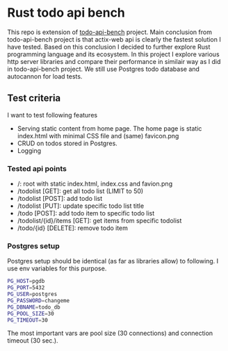 # Rust todo api bench

This repo is extension of [todo-api-bench](https://github.com/dmijatovic/todo-api-bench) project. Main conclusion from todo-api-bench project is that actix-web api is clearly the fastest solution I have tested. Based on this conclusion I decided to further explore Rust programming language and its ecosystem. In this project I explore various http server libraries and compare their performance in similair way as I did in todo-api-bench project. We still use Postgres todo database and autocannon for load tests.

## Test criteria

I want to test following features

- Serving static content from home page. The home page is static index.html with minimal CSS file and (same) favicon.png
- CRUD on todos stored in Postgres.
- Logging

### Tested api points

- /: root with static index.html, index.css and favion.png
- /todolist [GET]: get all todo list (LIMIT to 50)
- /todolist [POST]: add todo list
- /todolist [PUT]: update specific todo list title
- /todo [POST]: add todo item to specific todo list
- /todolist/{id}/items [GET]: get items from specific todolist
- /todo/{id} [DELETE]: remove todo item

### Postgres setup

Postgres setup should be identical (as far as libraries allow) to following. I use env variables for this purpose.

```bash
PG_HOST=pgdb
PG_PORT=5432
PG_USER=postgres
PG_PASSWORD=changeme
PG_DBNAME=todo_db
PG_POOL_SIZE=30
PG_TIMEOUT=30
```

The most important vars are pool size (30 connections) and connection timeout (30 sec.).
